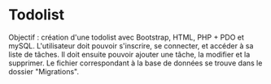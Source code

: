 # Todolist
Objectif : création d'une todolist avec Bootstrap, HTML, PHP + PDO et mySQL.
L'utilisateur doit pouvoir s'inscrire, se connecter, et accéder à sa liste de tâches. Il doit ensuite pouvoir ajouter une tâche, la modifier et la supprimer.
Le fichier correspondant à la base de données se trouve dans le dossier "Migrations". 




